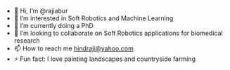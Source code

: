 - 👋 Hi, I’m @rajiabur
- 👀 I’m interested in Soft Robotics and Machine Learning
- 🌱 I’m currently doing a PhD 
- 💞️ I’m looking to collaborate on Soft Robotics applications for biomedical research
- 📫 How to reach me hindraji@yahoo.com
- ⚡ Fun fact: I love painting landscapes and countryside farming

<!---
rajiabur/rajiabur is a ✨ special ✨ repository because its `README.md` (this file) appears on your GitHub profile.
You can click the Preview link to take a look at your changes.
--->
